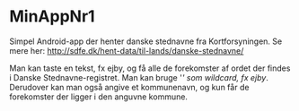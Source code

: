 # MinAppNr1
Simpel Android-app der henter danske stednavne fra Kortforsyningen.
Se mere her: 
http://sdfe.dk/hent-data/til-lands/danske-stednavne/

Man kan taste en tekst, fx ejby, og få alle de forekomster af ordet der findes i Danske Stednavne-registret.
Man kan bruge '*' som wildcard, fx ejby*.
Derudover kan man også angive et kommunenavn, og kun får de forekomster der ligger i den anguvne kommune.
